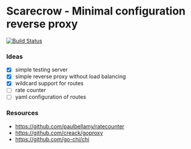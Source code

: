 # Scarecrow - Minimal configuration reverse proxy

[![Build Status](https://travis-ci.org/mitjafelicijan/scarecrow.svg?branch=develop)](https://travis-ci.org/mitjafelicijan/scarecrow)

### Ideas

- [x] simple testing server
- [x] simple reverse proxy without load balancing
- [x] wildcard support for routes
- [ ] rate counter
- [ ] yaml configuration of routes

### Resources

- https://github.com/paulbellamy/ratecounter
- https://github.com/creack/goproxy
- https://github.com/go-chi/chi
